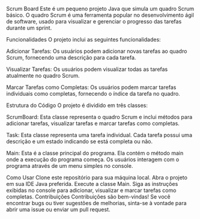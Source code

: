Scrum Board
Este é um pequeno projeto Java que simula um quadro Scrum básico. O quadro Scrum é uma ferramenta popular no desenvolvimento ágil de software, usado para visualizar e gerenciar o progresso das tarefas durante um sprint.

Funcionalidades
O projeto inclui as seguintes funcionalidades:

Adicionar Tarefas: Os usuários podem adicionar novas tarefas ao quadro Scrum, fornecendo uma descrição para cada tarefa.

Visualizar Tarefas: Os usuários podem visualizar todas as tarefas atualmente no quadro Scrum.

Marcar Tarefas como Completas: Os usuários podem marcar tarefas individuais como completas, fornecendo o índice da tarefa no quadro.

Estrutura do Código
O projeto é dividido em três classes:

ScrumBoard: Esta classe representa o quadro Scrum e inclui métodos para adicionar tarefas, visualizar tarefas e marcar tarefas como completas.

Task: Esta classe representa uma tarefa individual. Cada tarefa possui uma descrição e um estado indicando se está completa ou não.

Main: Esta é a classe principal do programa. Ela contém o método main onde a execução do programa começa. Os usuários interagem com o programa através de um menu simples no console.

Como Usar
Clone este repositório para sua máquina local.
Abra o projeto em sua IDE Java preferida.
Execute a classe Main.
Siga as instruções exibidas no console para adicionar, visualizar e marcar tarefas como completas.
Contribuições
Contribuições são bem-vindas! Se você encontrar bugs ou tiver sugestões de melhorias, sinta-se à vontade para abrir uma issue ou enviar um pull request.
